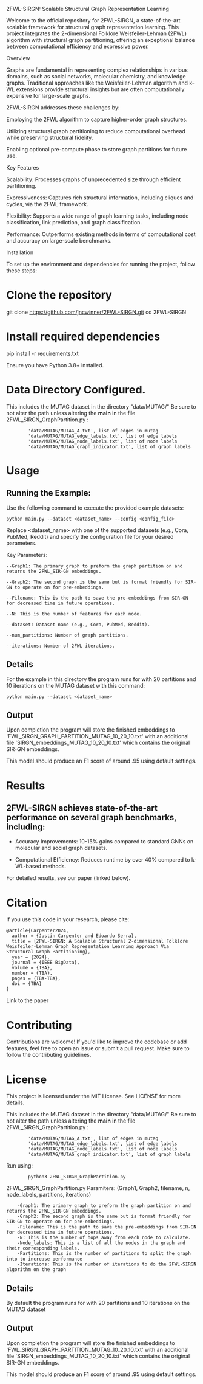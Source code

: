 2FWL-SIRGN: Scalable Structural Graph Representation Learning

Welcome to the official repository for 2FWL-SIRGN, a state-of-the-art scalable framework for structural graph representation learning. This project integrates the 2-dimensional Folklore Weisfeiler-Lehman (2FWL) algorithm with structural graph partitioning, offering an exceptional balance between computational efficiency and expressive power.

Overview

Graphs are fundamental in representing complex relationships in various domains, such as social networks, molecular chemistry, and knowledge graphs. Traditional approaches like the Weisfeiler-Lehman algorithm and k-WL extensions provide structural insights but are often computationally expensive for large-scale graphs.

2FWL-SIRGN addresses these challenges by:

Employing the 2FWL algorithm to capture higher-order graph structures.

Utilizing structural graph partitioning to reduce computational overhead while preserving structural fidelity.

Enabling optional pre-compute phase to store graph partitions for future use.

Key Features

Scalability: Processes graphs of unprecedented size through efficient partitioning.

Expressiveness: Captures rich structural information, including cliques and cycles, via the 2FWL framework.

Flexibility: Supports a wide range of graph learning tasks, including node classification, link prediction, and graph classification.

Performance: Outperforms existing methods in terms of computational cost and accuracy on large-scale benchmarks.

Installation

To set up the environment and dependencies for running the project, follow these steps:


# Clone the repository
git clone https://github.com/jncwinner/2FWL-SIRGN.git
cd 2FWL-SIRGN

# Install required dependencies
pip install -r requirements.txt

Ensure you have Python 3.8+ installed.

# Data Directory Configured.

This includes the MUTAG dataset in the directory "data/MUTAG/" Be sure to not alter the path unless altering the __main__ in the file 2FWL_SIRGN_GraphPartition.py :
```
        'data/MUTAG/MUTAG_A.txt', list of edges in mutag
        'data/MUTAG/MUTAG_edge_labels.txt', list of edge labels
        'data/MUTAG/MUTAG_node_labels.txt', list of node labels
        'data/MUTAG/MUTAG_graph_indicator.txt', list of graph labels
```

# Usage

## Running the Example:

Use the following command to execute the provided example datasets:
```
python main.py --dataset <dataset_name> --config <config_file>
```
Replace <dataset_name> with one of the supported datasets (e.g., Cora, PubMed, Reddit) and specify the configuration file for your desired parameters.

Key Parameters:
```
--Graph1: The primary graph to preform the graph partition on and returns the 2FWL_SIR-GN embeddings.
      
--Graph2: The second graph is the same but is format friendly for SIR-GN to operate on for pre-embeddings.
    
--Filename: This is the path to save the pre-embeddings from SIR-GN for decreased time in future operations.
  
--N: This is the number of features for each node.
 
--dataset: Dataset name (e.g., Cora, PubMed, Reddit).

--num_partitions: Number of graph partitions.

--iterations: Number of 2FWL iterations.
```
## Details

For the example in this directory the program runs for with 20 partitions and 10 iterations on the MUTAG dataset with this command:
```
python main.py --dataset <dataset_name> 
```

## Output

Upon completion the program will store the finished embeddings to 'FWL_SIRGN_GRAPH_PARTITION_MUTAG_10_20_10.txt' with an additional file 'SIRGN_embeddings_MUTAG_10_20_10.txt' which contains the original SIR-GN embeddings. 

This model should produce an F1 score of around .95 using default settings.

# Results

## 2FWL-SIRGN achieves state-of-the-art performance on several graph benchmarks, including:

* Accuracy Improvements: 10-15% gains compared to standard GNNs on molecular and social graph datasets.

* Computational Efficiency: Reduces runtime by over 40% compared to k-WL-based methods.

For detailed results, see our paper (linked below).

# Citation

If you use this code in your research, please cite:
```
@article{Carpenter2024,
  author = {Justin Carpenter and Edoardo Serra},
  title = {2FWL-SIRGN: A Scalable Structural 2-dimensional Folklore Weisfeiler-Lehman Graph Representation Learning Approach Via Structural Graph Partitioning},
  year = {2024},
  journal = {IEEE BigData},
  volume = {TBA},
  number = {TBA},
  pages = {TBA-TBA},
  doi = {TBA}
}
```
Link to the paper

# Contributing

Contributions are welcome! If you'd like to improve the codebase or add features, feel free to open an issue or submit a pull request. Make sure to follow the contributing guidelines.

# License

This project is licensed under the MIT License. See LICENSE for more details.




This includes the MUTAG dataset in the directory "data/MUTAG/" Be sure to not alter the path unless altering the __main__ in the file 2FWL_SIRGN_GraphPartition.py :
```
        'data/MUTAG/MUTAG_A.txt', list of edges in mutag
        'data/MUTAG/MUTAG_edge_labels.txt', list of edge labels
        'data/MUTAG/MUTAG_node_labels.txt', list of node labels
        'data/MUTAG/MUTAG_graph_indicator.txt', list of graph labels
```
Run using:
```
        python3 2FWL_SIRGN_GraphPartition.py
```
2FWL_SIRGN_GraphPartition.py Paramiters: (Graph1, Graph2, filename, n, node_labels, partitions, iterations)    
```    
    -Graph1: The primary graph to preform the graph partition on and returns the 2FWL_SIR-GN embeddings.             
    -Graph2: The second graph is the same but is format friendly for SIR-GN to operate on for pre-embeddings.        
    -Filename: This is the path to save the pre-embeddings from SIR-GN for decreased time in future operations.      
    -N: This is the number of hops away from each node to calculate.                                                 
    -Node_labels: This is a list of all the nodes in the graph and their corresponding labels.                       
    -Partitions: This is the number of partitions to split the graph into to increase performance                    
    -Iterations: This is the number of iterations to do the 2FWL-SIRGN algorithm on the graph   
```

## Details

By default the program runs for with 20 partitions and 10 iterations on the MUTAG dataset

## Output

Upon completion the program will store the finished embeddings to 'FWL_SIRGN_GRAPH_PARTITION_MUTAG_10_20_10.txt' with an additional file 'SIRGN_embeddings_MUTAG_10_20_10.txt' which contains the original SIR-GN embeddings. 

This model should produce an F1 score of around .95 using default settings.
